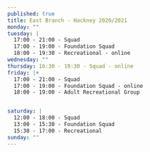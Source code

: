 ```yaml
---
published: true
title: East Branch - Hackney 2020/2021
monday: ""
tuesday: |
  17:00 - 21:00 - Squad
  17:00 - 19:00 - Foundation Squad
  18:00 - 19:30 - Recreational - online
wednesday: ""
thursday: 16:30 - 19:30 - Squad - online
friday: |+
  17:00 - 21:00 - Squad
  17:00 - 19:00 - Foundation Squad - online
  18:00 - 19:00 - Adult Recreational Group 


saturday: |
  12:00 - 18:00 - Squad
  13:00 - 15:30 - Foundation Squad
  15:30 - 17:00 - Recreational
sunday: ""
---
```

